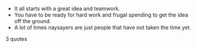  - It all starts with a great idea and teamwork.
 - You have to be ready for hard work and frugal spending to get the idea off the ground.
 - A lot of times naysayers are just people that have not taken the time yet.

3 quotes